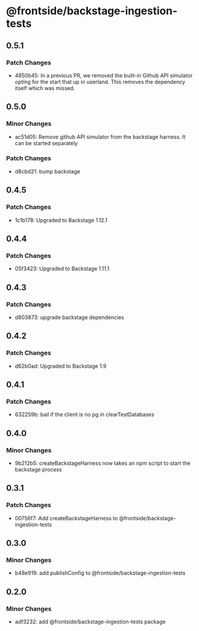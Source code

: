 # @frontside/backstage-ingestion-tests

## 0.5.1

### Patch Changes

- 4850b45: In a previous PR, we removed the built-in Github API simulator opting for the start that up in userland. This removes the dependency itself which was missed.

## 0.5.0

### Minor Changes

- ac51d05: Remove github API simulator from the backstage harness. It can
  be started separately

### Patch Changes

- d8cbd21: bump backstage

## 0.4.5

### Patch Changes

- 1c1b178: Upgraded to Backstage 1.12.1

## 0.4.4

### Patch Changes

- 05f3423: Upgraded to Backstage 1.11.1

## 0.4.3

### Patch Changes

- d803873: upgrade backstage dependencies

## 0.4.2

### Patch Changes

- d62b0ad: Upgraded to Backstage 1.9

## 0.4.1

### Patch Changes

- 632259b: bail if the client is no pg in clearTestDatabases

## 0.4.0

### Minor Changes

- 9b212b5: createBackstageHarness now takes an npm script to start the backstage process

## 0.3.1

### Patch Changes

- 00756f7: Add createBackstageHarness to @frontside/backstage-ingestion-tests

## 0.3.0

### Minor Changes

- b48e919: add publishConfig to @frontside/backstage-ingestion-tests

## 0.2.0

### Minor Changes

- adf3232: add @frontside/backstage-ingestion-tests package
